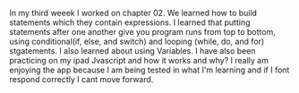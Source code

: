 In my third weeek I worked on chapter 02.
We learned how to build statements which they contain
expressions.
I learned that putting statements after one another
give you program runs from top to bottom, using 
conditional(if, else, and switch) and looping (while, do, and for) stgatements.
I also learned about using Variables.
I have also been practicing on my ipad Jvascript
and how it works and why?
I really am enjoying the app because I am being tested in what I'm learning and if I font respond correctly I cant move forward.
